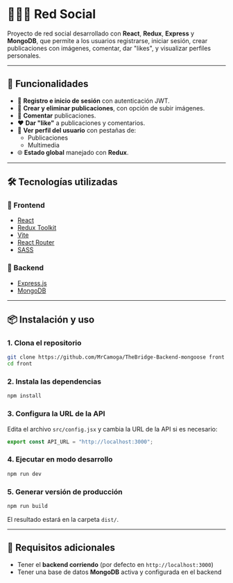 # 🧑‍🤝‍🧑 Red Social

Proyecto de red social desarrollado con **React**, **Redux**, **Express** y **MongoDB**, que permite a los usuarios registrarse, iniciar sesión, crear publicaciones con imágenes, comentar, dar "likes", y visualizar perfiles personales.

---

## 🚀 Funcionalidades

- 🔐 **Registro e inicio de sesión** con autenticación JWT.
- 📝 **Crear y eliminar publicaciones**, con opción de subir imágenes.
- 💬 **Comentar** publicaciones.
- ❤️ **Dar "like"** a publicaciones y comentarios.
- 👤 **Ver perfil del usuario** con pestañas de:
  - Publicaciones
  - Multimedia
- 🌐 **Estado global** manejado con **Redux**.

---

## 🛠️ Tecnologías utilizadas

### 🔷 Frontend
- [React](https://reactjs.org/)
- [Redux Toolkit](https://redux-toolkit.js.org/)
- [Vite](https://vitejs.dev/)
- [React Router](https://reactrouter.com/)
- [SASS](https://sass-lang.com/)

### 🔶 Backend
- [Express.js](https://expressjs.com/)
- [MongoDB](https://www.mongodb.com/)

---

## 📦 Instalación y uso

### 1. Clona el repositorio

```bash
git clone https://github.com/MrCamoga/TheBridge-Backend-mongoose front
cd front
```

### 2. Instala las dependencias

```bash
npm install
```

### 3. Configura la URL de la API

Edita el archivo `src/config.jsx` y cambia la URL de la API si es necesario:

```js
export const API_URL = "http://localhost:3000";
```

### 4. Ejecutar en modo desarrollo

```bash
npm run dev
```

### 5. Generar versión de producción

```bash
npm run build
```

El resultado estará en la carpeta `dist/`.

---

## 🔧 Requisitos adicionales

- Tener el **backend corriendo** (por defecto en `http://localhost:3000`)
- Tener una base de datos **MongoDB** activa y configurada en el backend
